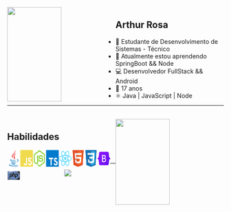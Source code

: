 <img width="50%" align="left" height="220em" src="https://github-readme-stats.vercel.app/api/top-langs/?username=ArthurCorpO&layout=compact&theme=city_lights&langs_count=8&show_icons=true"/>

## Arthur Rosa

- 🔭 Estudante de Desenvolvimento de Sistemas - Técnico
- 🌱 Atualmente estou aprendendo SpringBoot && Node 
- 💻 Desenvolvedor FullStack && Android
- 👦 17 anos
- ⚛  Java | JavaScript | Node

<hr>
<br>

<img align="right" width="50%" height="200em" src="https://github-readme-stats.vercel.app/api?username=ArthurCorpO&theme=city_lights&show_icons=true" >

## Habilidades

  <img align="left" alt="" height="40" width="30" src="https://raw.githubusercontent.com/devicons/devicon/master/icons/java/java-original.svg">
  <img align="left" alt="" height="40" width="30" src="https://raw.githubusercontent.com/devicons/devicon/master/icons/javascript/javascript-plain.svg">
  <img align="left" alt="" height="40" width="30" src="https://raw.githubusercontent.com/devicons/devicon/master/icons/nodejs/nodejs-original.svg">
  <img align="left" alt="" height="40" width="30" src="https://raw.githubusercontent.com/devicons/devicon/master/icons/typescript/typescript-plain.svg">
  <img align="left" alt="" height="40" width="30" src="https://raw.githubusercontent.com/devicons/devicon/master/icons/react/react-original.svg">
  <img align="left" alt="" height="40" width="30" src="https://raw.githubusercontent.com/devicons/devicon/master/icons/html5/html5-original.svg">
  <img align="left" alt="" height="40" width="30" src="https://raw.githubusercontent.com/devicons/devicon/master/icons/css3/css3-original.svg">
  <img align="left" alt="" height="40" width="30" src="https://raw.githubusercontent.com/devicons/devicon/master/icons/bootstrap/bootstrap-original.svg">
  <img align="left" alt="" height="40" width="30" src="https://raw.githubusercontent.com/devicons/devicon/master/icons/php/php-original.svg">

<br>
<hr>
<div style="display:flex;align-items:center;justify-content:center;">
	<a href="https://www.linkedin.com/in/arthur-rosa-a2805b208/" target="_blank"><img src="https://img.shields.io/badge/-LinkedIn-%230077B5?style=for-the-badge&logo=linkedin&logoColor=white" target="_blank"></a> 
</div>
